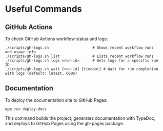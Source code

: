 # Useful Commands

## GitHub Actions

To check GitHub Actions workflow status and logs:
```
./scripts/gh-logs.sh                    # Shows recent workflow runs and usage info
./scripts/gh-logs.sh list               # Lists recent workflow runs
./scripts/gh-logs.sh logs <run-id>      # Gets logs for a specific run ID
./scripts/gh-logs.sh wait [run-id] [timeout] # Wait for run completion with logs (default: latest, 600s)
```

## Documentation

To deploy the documentation site to GitHub Pages:
```
npm run deploy-docs
```

This command builds the project, generates documentation with TypeDoc, and deploys to GitHub Pages using the gh-pages package.